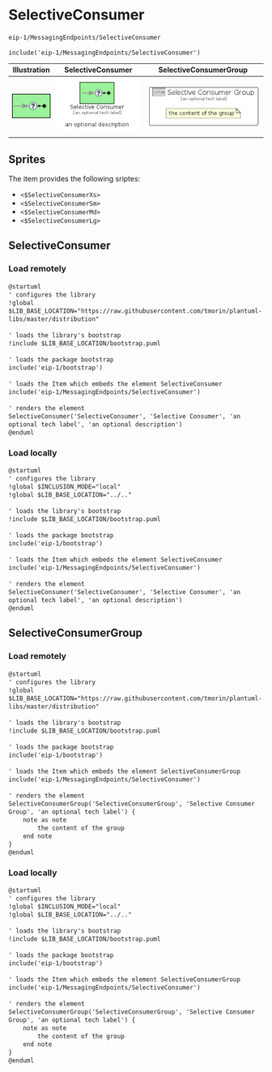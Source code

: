 # SelectiveConsumer


```text
eip-1/MessagingEndpoints/SelectiveConsumer
```

```text
include('eip-1/MessagingEndpoints/SelectiveConsumer')
```



| Illustration | SelectiveConsumer | SelectiveConsumerGroup |
| :---: | :---: | :---: |
| ![illustration for Illustration](../../eip-1/MessagingEndpoints/SelectiveConsumer.png) | ![illustration for SelectiveConsumer](../../eip-1/MessagingEndpoints/SelectiveConsumer.Local.png) | ![illustration for SelectiveConsumerGroup](../../eip-1/MessagingEndpoints/SelectiveConsumerGroup.Local.png) |



## Sprites
The item provides the following sriptes:

- `<$SelectiveConsumerXs>`
- `<$SelectiveConsumerSm>`
- `<$SelectiveConsumerMd>`
- `<$SelectiveConsumerLg>`





## SelectiveConsumer

### Load remotely
```plantuml
@startuml
' configures the library
!global $LIB_BASE_LOCATION="https://raw.githubusercontent.com/tmorin/plantuml-libs/master/distribution"

' loads the library's bootstrap
!include $LIB_BASE_LOCATION/bootstrap.puml

' loads the package bootstrap
include('eip-1/bootstrap')

' loads the Item which embeds the element SelectiveConsumer
include('eip-1/MessagingEndpoints/SelectiveConsumer')

' renders the element
SelectiveConsumer('SelectiveConsumer', 'Selective Consumer', 'an optional tech label', 'an optional description')
@enduml
```

### Load locally
```plantuml
@startuml
' configures the library
!global $INCLUSION_MODE="local"
!global $LIB_BASE_LOCATION="../.."

' loads the library's bootstrap
!include $LIB_BASE_LOCATION/bootstrap.puml

' loads the package bootstrap
include('eip-1/bootstrap')

' loads the Item which embeds the element SelectiveConsumer
include('eip-1/MessagingEndpoints/SelectiveConsumer')

' renders the element
SelectiveConsumer('SelectiveConsumer', 'Selective Consumer', 'an optional tech label', 'an optional description')
@enduml
```

## SelectiveConsumerGroup

### Load remotely
```plantuml
@startuml
' configures the library
!global $LIB_BASE_LOCATION="https://raw.githubusercontent.com/tmorin/plantuml-libs/master/distribution"

' loads the library's bootstrap
!include $LIB_BASE_LOCATION/bootstrap.puml

' loads the package bootstrap
include('eip-1/bootstrap')

' loads the Item which embeds the element SelectiveConsumerGroup
include('eip-1/MessagingEndpoints/SelectiveConsumer')

' renders the element
SelectiveConsumerGroup('SelectiveConsumerGroup', 'Selective Consumer Group', 'an optional tech label') {
    note as note
        the content of the group
    end note
}
@enduml
```

### Load locally
```plantuml
@startuml
' configures the library
!global $INCLUSION_MODE="local"
!global $LIB_BASE_LOCATION="../.."

' loads the library's bootstrap
!include $LIB_BASE_LOCATION/bootstrap.puml

' loads the package bootstrap
include('eip-1/bootstrap')

' loads the Item which embeds the element SelectiveConsumerGroup
include('eip-1/MessagingEndpoints/SelectiveConsumer')

' renders the element
SelectiveConsumerGroup('SelectiveConsumerGroup', 'Selective Consumer Group', 'an optional tech label') {
    note as note
        the content of the group
    end note
}
@enduml
```


